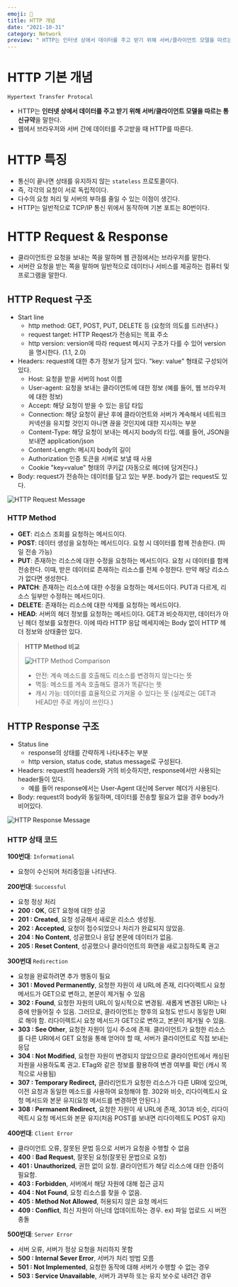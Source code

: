 ```yaml
---
emoji: 📌
title: HTTP 개념
date: "2021-10-31"
category: Network
preview: " HTTP는 인터넷 상에서 데이터를 주고 받기 위해 서버/클라이언트 모델을 따르는 통신규약을 말한다. 웹에서 브라우저와 서버 간에 데이터를 주고받을 때 HTTP를 따른다. 통신이 끝나면 상태를 유지하지 않는 stateless 프로토콜이다. 즉, 각각의 요청이 서로 독립적이다. 다수의 요청 처리 및 서버의 부하를 줄일 수 있는 이점이 생긴다. HTTP는 일반적으로 TCP/IP 통신 위에서 동작하며 기본 포트는 80번이다."
---
```


# HTTP 기본 개념

`Hypertext Transfer Protocal`

- HTTP는 **인터넷 상에서 데이터를 주고 받기 위해 서버/클라이언트 모델을 따르는 통신규약**을 말한다.
- 웹에서 브라우저와 서버 간에 데이터를 주고받을 때 HTTP를 따른다.

# HTTP 특징

- 통신이 끝나면 상태를 유지하지 않는 `stateless` 프로토콜이다.
- 즉, 각각의 요청이 서로 독립적이다.
- 다수의 요청 처리 및 서버의 부하를 줄일 수 있는 이점이 생긴다.
- HTTP는 일반적으로 TCP/IP 통신 위에서 동작하며 기본 포트는 80번이다.

# HTTP Request & Response

- 클라이언트란 요청을 보내는 쪽을 말하며 웹 관점에서는 브라우저를 말한다.
- 서버란 요청을 받는 쪽을 말하며 일반적으로 데이터나 서비스를 제공하는 컴퓨터 및 프로그램을 말한다.

## HTTP Request 구조

- Start line
  - http method: GET, POST, PUT, DELETE 등 (요청의 의도를 드러낸다.)
  - request target: HTTP Reqest가 전송되는 목표 주소
  - http version: version에 따라 request 메시지 구조가 다를 수 있어 version을 명시한다. (1.1, 2.0)
- Headers: request에 대한 추가 정보가 담겨 있다. "key: value" 형태로 구성되어 있다.
  - Host: 요청을 받을 서버의 host 이름
  - User-agent: 요청을 보내는 클라이언트에 대한 정보 (예를 들어, 웹 브라우저에 대한 정보)
  - Accept: 해당 요청이 받을 수 있는 응답 타입
  - Connection: 해당 요청이 끝난 후에 클라이언트와 서버가 계속해서 네트워크 커넥션을 유지할 것인지 아니면 끊을 것인지에 대한 지시하는 부분
  - Content-Type: 해당 요청이 보내는 메시지 body의 타입. 예를 들어, JSON을 보내면 application/json
  - Content-Length: 메시지 body의 길이
  - Authorization 인증 토큰을 서버로 보낼 때 사용
  - Cookie "key=value" 형태의 쿠키값 (자동으로 헤더에 담겨진다.)
- Body: request가 전송하는 데이터를 담고 있는 부분. body가 없는 request도 있다.

![HTTP Request Message](1.png)

### HTTP Method

- **GET**: 리소스 조회를 요청하는 메서드이다.
- **POST**: 데이터 생성을 요청하는 메서드이다. 요청 시 데이터를 함께 전송한다. (파일 전송 가능)
- **PUT**: 존재하는 리소스에 대한 수정을 요청하는 메서드이다. 요청 시 데이터를 함께 전송한다. 이때, 받은 데이터로 존재하는 리소스를 전체 수정한다. 만약 해당 리소스가 없다면 생성한다.
- **PATCH**: 존재하는 리소스에 대한 수정을 요청하는 메서드이다. PUT과 다르게, 리소스 일부만 수정하는 메서드이다.
- **DELETE**: 존재하는 리소스에 대한 삭제를 요청하는 메서드이다.
- **HEAD**: 서버의 헤더 정보를 요청하는 메서드이다. GET과 비슷하지만, 데이터가 아닌 헤더 정보를 요청한다. 이에 따라 HTTP 응답 메세지에는 Body 없이 HTTP 헤더 정보와 상태줄만 있다.

> **HTTP Method 비교**
>
> ![HTTP Method Comparison](3.png)
>
> - 안전: 계속 메소드를 호출해도 리소스를 변경하지 않는다는 뜻
> - 멱등: 메소드를 계속 호출해도 결과가 똑같다는 뜻
> - 캐시 가능: 데이터를 효율적으로 가져올 수 있다는 뜻 (실제로는 GET과 HEAD만 주로 캐싱이 쓰인다.)

## HTTP Response 구조

- Status line
  - response의 상태를 간략하게 나타내주는 부분
  - http version, status code, status message로 구성된다.
- Headers: request의 headers와 거의 비슷하지만, response에서만 사용되는 header들이 있다.
  - 예를 들어 response에서는 User-Agent 대신에 Server 헤더가 사용된다.
- Body: request의 body와 동일하며, 데이터를 전송할 필요가 없을 경우 body가 비어있다.

![HTTP Response Message](2.png)

### HTTP 상태 코드

**100번대**: `Informational`

- 요청이 수신되어 처리중임을 나타낸다.

**200번대**: `Successful`

- 요청 정상 처리
- **200 : OK**, GET 요청에 대한 성공
- **201 : Created**, 요청 성공해서 새로운 리소스 생성됨.
- **202 : Accepted**, 요청이 접수되었으나 처리가 완료되지 않았음.
- **204 : No Content**, 성공했으나 응답 본문에 데이터가 없음.
- **205 : Reset Content**, 성공했으나 클라이언트의 화면을 새로고침하도록 권고

**300번대** `Redirection`

- 요청을 완료하려면 추가 행동이 필요
- **301 : Moved Permanently**, 요청한 자원이 새 URL에 존재, 리다이렉트시 요청 메서드가 GET으로 변하고, 본문이 제거될 수 있음
- **302 : Found**, 요청한 자원의 URL이 일시적으로 변경됨. 새롭게 변경된 URI는 나중에 만들어질 수 있음. 그러므로, 클라이언트는 향후의 요청도 반드시 동일한 URI로 해야 함. 리다이렉트시 요청 메서드가 GET으로 변하고, 본문이 제거될 수 있음.
- **303 : See Other**, 요청한 자원이 임시 주소에 존재. 클라이언트가 요청한 리소스를 다른 URI에서 GET 요청을 통해 얻어야 할 때, 서버가 클라이언트로 직접 보내는 응답
- **304 : Not Modified**, 요청한 자원이 변경되지 않았으므로 클라이언트에서 캐싱된 자원을 사용하도록 권고. ETag와 같은 정보를 활용하여 변경 여부를 확인 (캐시 목적으로 사용됨)
- **307 : Temporary Redirect,** 클라리언트가 요청한 리소스가 다른 URI에 있으며, 이전 요청과 동일한 메소드를 사용하여 요청해야 함. 302와 비슷, 리다이렉트시 요청 메서드와 본문 유지(요청 메서드를 변경하면 안된다.)
- **308 : Permanent Redirect,** 요청한 자원이 새 URL에 존재, 301과 비슷, 리다이렉트시 요청 메서드와 본문 유지(처음 POST를 보내면 리다이렉트도 POST 유지)

**400번대**: `Client Error`

- 클라이언트 오류, 잘못된 문법 등으로 서버가 요청을 수행할 수 없음
- **400 : Bad Request**, 잘못된 요청(잘못된 문법으로 요청)
- **401 : Unauthorized**, 권한 없이 요청. 클라이언트가 해당 리소스에 대한 인증이 필요함.
- **403 : Forbidden**, 서버에서 해당 자원에 대해 접근 금지
- **404 : Not Found**, 요청 리소스를 찾을 수 없음.
- **405 : Method Not Allowed**, 허용되지 않은 요청 메서드
- **409 : Conflict**, 최신 자원이 아닌데 업데이트하는 경우. ex) 파일 업로드 시 버전 충돌

**500번대**: `Server Error`

- 서버 오류, 서버가 정상 요청을 처리하지 못함
- **500 : Internal Sever Error**, 서버가 처리 방법 모름
- **501 : Not Implemented**, 요청한 동작에 대해 서버가 수행할 수 없는 경우
- **503 : Service Unavailable**, 서버가 과부하 또는 유지 보수로 내려간 경우
